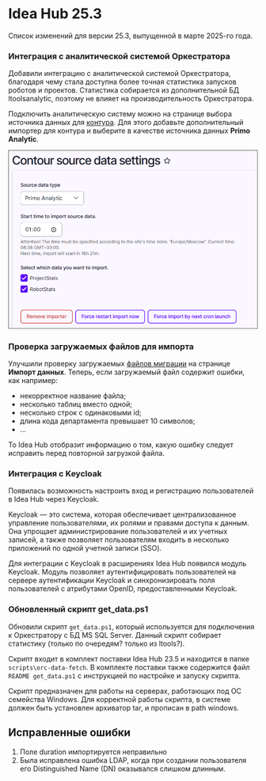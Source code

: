 # Idea Hub 25.3

Список изменений для версии 25.3, выпущенной в марте 2025-го года.


### Интеграция с аналитической системой Оркестратора

Добавили интеграцию с аналитической системой Оркестратора, благодаря чему стала доступна более точная статистика запусков роботов и проектов. Статистика собирается из дополнительной БД ltoolsanalytic, поэтому не влияет на производительность Оркестратора.

Подключить аналитическую систему можно на странице выбора источника данных для [контура](https://docs.primo-rpa.ru/primo-rpa/primo-rpa-idea-hub/installation/initial-setup/environments#nastroika-kontura). Для этого добавьте дополнительный импортер для контура и выберите в качестве источника данных **Primo Analytic**.

![](<../../release-notes/resources/idea-hub/primo-analytic.png>)


### Проверка загружаемых файлов для импорта 

Улучшили проверку загружаемых [файлов миграции](https://docs.primo-rpa.ru/primo-rpa/primo-rpa-idea-hub/installation/initial-setup/import) на странице **Импорт данных**. Теперь, если загружаемый файл содержит ошибки, как например:
* некорректное название файла;
* несколько таблиц вместо одной;
* несколько строк с одинаковыми id;
* длина кода департамента превышает 10 символов;
* ...

То Idea Hub отобразит информацию о том, какую ошибку следует исправить перед повторной загрузкой файла.



### Интеграция с Keycloak 

Появилась возможность настроить вход и регистрацию пользователей в Idea Hub через Keycloak.  

Keycloak — это система, которая обеспечивает централизованное управление пользователями, их ролями и правами доступа к данным. Она упрощает администрирование пользователей и их учетных записей, а также позволяет пользователям входить в несколько приложений по одной учетной записи (SSO).

Для интеграции с Keycloak в расширениях Idea Hub появился модуль Keycloak. Модуль позволяет аутентифицировать пользователей на сервере аутентификации Keycloak и синхронизировать поля пользователей с атрибутами OpenID, предоставленными Keycloak. 



### Обновленный скрипт get_data.ps1

Обновили скрипт `get_data.ps1`, который используется для подключения к Оркестратору с БД MS SQL Server. Данный скрипт собирает статистику (только по очередям? только из ltools?). 

Скрипт входит в комплект поставки Idea Hub 23.5 и находится в папке `scripts\orc-data-fetch`. В комплекте поставки также содержится файл `README get_data.ps1` с инструкцией по настройке и запуску скрипта.

Скрипт предназначен для работы на серверах, работающих под ОС семейства Windows. Для корректной работы скрипта, в системе должен быть установлен архиватор tar, и прописан в path windows.



## Исправленные ошибки

1. Поле duration импортируется неправильно
1. Была исправлена ошибка LDAP, когда при создании пользователя его Distinguished Name (DN) оказывался слишком длинным.
